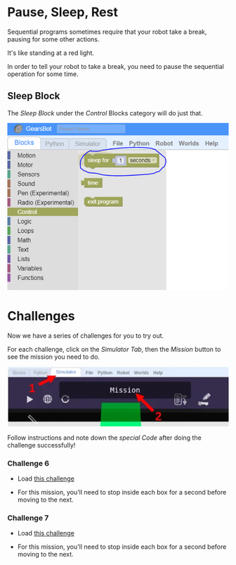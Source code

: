 # Pause, Sleep, Rest

Sequential programs sometimes require that your robot take a break, pausing for some other actions.

It's like standing at a red light.

In order to tell your robot to take a break, you need to pause the sequential operation for some time.

## Sleep Block

The *Sleep Block* under the *Control* Blocks category will do just that.

![](images/sleep.png)

# Challenges

Now we have a series of challenges for you to try out.

For each challenge, click on the *Simulator Tab*, then the *Mission* button to see the mission you need to do.

![](images/checkMission.webp)

Follow instructions and note down the *special Code* after doing the challenge successfully!

### Challenge 6

- Load [this challenge](https://gears.aposteriori.com.sg/index.html?worldJSON=https%3A%2F%2Ffiles.aposteriori.com.sg%2Fget%2F5CrxL43maK.json&filterBlocksJSON=https%3A%2F%2Ffiles.aposteriori.com.sg%2Fget%2FYaRSZ9WSdZ.json&worldScripts=challenges_basic)

- For this mission, you'll need to stop inside each box for a second before moving to the next.

### Challenge 7

- Load [this challenge](https://gears.aposteriori.com.sg/index.html?worldJSON=https%3A%2F%2Ffiles.aposteriori.com.sg%2Fget%2FhcMjhQe3oo.json&filterBlocksJSON=https%3A%2F%2Ffiles.aposteriori.com.sg%2Fget%2FYaRSZ9WSdZ.json&worldScripts=challenges_basic)

- For this mission, you'll need to stop inside each box for a second before moving to the next.